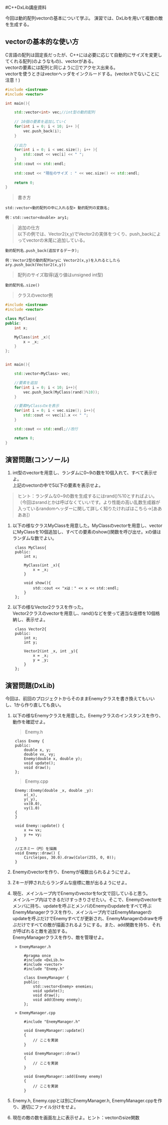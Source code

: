 #C++DxLib講座資料

今回は動的配列vectorの基本について学ぶ。
演習では、DxLibを用いて複数の敵を生成する。


## vectorの基本的な使い方

C言語の配列は固定長だったが、C++には必要に応じて自動的にサイズを変更してくれる配列(のようなもの)、vectorがある。  
vectorの要素には配列と同じように[]でアクセス出来る。  
vectorを使うときはvectorヘッダをインクルードする。(vector.hでないことに注意！)  

```cpp
#include <iostream>
#include <vector>

int main(){

    std::vector<int> vec;//int型の動的配列
 
    // 10個の要素を追加していく
    for(int i = 0; i < 10; i++ ){
        vec.push_back(i);
    }
 
    //出力
    for(int i = 0; i < vec.size(); i++ ){
        std::cout << vec[i] << " ";
    }
    std::cout << std::endl;
    
    std::cout << "現在のサイズ : " << vec.size() << std::endl;
    
    return 0;
}
```

>書き方

```
std::vector<動的配列の中に入れる型> 動的配列の変数名;

例：std::vector<double> ary1;
```

>追加の仕方  
以下の例では、Vector2(x,y)でVector2の実体をつくり、push\_backによってvectorの末尾に追加している。

```
動的配列名.push_back(追加するデータ);

例：Vector2型の動的配列aryに Vector2(x,y)を入れるとしたら
ary.push_back(Vector2(x,y))
```

>配列のサイズ取得(返り値はunsigned int型)

```
動的配列名.size()
```

>クラスのvector例

```cpp
#include <iostream>
#include <vector>

class MyClass{
public:
	int x;

	MyClass(int _x){
		x = _x;
	}
};


int main(){

	std::vector<MyClass> vec;

	//要素を追加
	for(int i = 0; i < 10; i++){
		vec.push_back(MyClass(rand()%10));
	}

	//要素MyClassのxを表示
	for(int i = 0; i < vec.size(); i++){
		std::cout << vec[i].x << " ";
	}

	std::cout << std::endl;//改行

	return 0;
}
```

## 演習問題(コンソール)

1. int型のvectorを用意し、ランダムに0~9の数を10個入れて、すべて表示せよ。  
上記のvectorの中で5以下の要素を表示せよ。
>ヒント：ランダムな0~9の数を生成するにはrand()%10とすればよい。
（今回はsrandとかは呼ばなくていいです。より性能の高い乱数生成器が入っているrandomヘッダーに関して詳しく知りたければはこちら→[ああああ]）

1. 以下の様なクラスMyClassを用意した。MyClassのvectorを用意し、vectorにMyClassを10個追加し、すべての要素のshow()関数を呼び出せ。xの値はランダムな数でよい。

		class MyClass{
		public:
			int x;

			MyClass(int _x){
				x = _x;
			}

			void show(){
				std::cout << "xは：" << x << std::endl;
			}
		};


1. 以下の様なVector2クラスを作った。  
Vector2クラスのvectorを用意し、rand()などを使って適当な座標を10個格納し、表示せよ。  

		class Vector2{
		public:
			int x;
			int y;
			
			Vector2(int _x, int _y){
				x = _x;
				y = _y;
			}
		};

## 演習問題(DxLib)

今回は、前回のプロジェクトからそのままEnemyクラスを書き換えてもいいし、1から作り直しても良い。

1. 以下の様なEnemyクラスを用意した。Enemyクラスのインスタンスを作り、動作を確認せよ。

	>Enemy.h

		class Enemy {
		public:
			double x, y;
			double vx, vy;
			Enemy(double x, double y);
			void update();
			void draw();
		};

	>Enemy.cpp

		Enemy::Enemy(double _x, double _y):
			x(_x),
			y(_y),
			vx(0.0),
			vy(1.0)
		{
		}

		void Enemy::update() {
			x += vx;
			y += vy;
		}

		//エネミー（円）を描画
		void Enemy::draw() {
			Circle(pos, 30.0).draw(Color(255, 0, 0));
		}




1. Enemyのvectorを作り、Enemyが複数出られるようにせよ。

1. Zキーが押されたらランダムな座標に敵が出るようにせよ。

1. 現在、メインループ内でEnemyのvectorをfor文で回していると思う。  
メインループ内はできるだけすっきりさせたい。そこで、Enemyのvectorをメンバに持ち、updateを呼ぶとメンバのEnemyのupdateをすべて呼ぶEnemyManagerクラスを作り、メインループ内ではEnemyManagerのupdateを呼ぶだけでEnemyすべてが更新され、EnemyManagerのdrawを呼ぶだけですべての敵が描画されるようにする。また、add関数を持ち、それが呼ばれると敵を追加する。  
EnemyManagerクラスを作り、敵を管理せよ。  

		> EnemyManager.h

			#pragma once
			#include <DxLib.h>
			#include <vector>
			#include "Enemy.h"

			class EnemyManager {
			public:
				std::vector<Enemy> enemies;
				void update();
				void draw();
				void add(Enemy enemy);
			};

		> EnemyManager.cpp

			#include "EnemyManager.h"

			void EnemyManager::update()
			{
				// ここを実装
			}

			void EnemyManager::draw()
			{
				// ここを実装
			}

			void EnemyManager::add(Enemy enemy)
			{
				// ここを実装
			}



1. Enemy.h, Enemy.cppとは別にEnemyManager.h, EnemyManager.cppを作り、適切にファイル分けをせよ。

1. 現在の敵の数を画面左上に表示せよ。ヒント：vectorのsize関数



